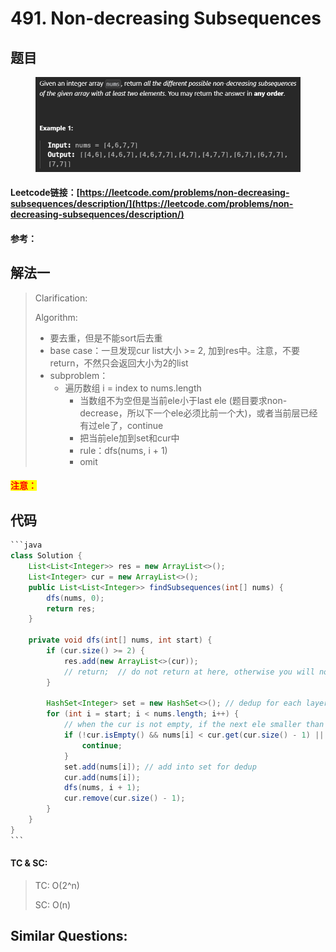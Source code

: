 # 491. Non-decreasing Subsequences

## 题目

<figure><img src="../../.gitbook/assets/image.png" alt=""><figcaption></figcaption></figure>

#### Leetcode链接：[https://leetcode.com/problems/non-decreasing-subsequences/description/](https://leetcode.com/problems/non-decreasing-subsequences/description/)

#### 参考：

## 解法一

> Clarification:&#x20;
>
> Algorithm:&#x20;
>
> * 要去重，但是不能sort后去重
> * base case：一旦发现cur list大小 >= 2, 加到res中。注意，不要return，不然只会返回大小为2的list
> * subproblem：
>   * 遍历数组 i = index to nums.length
>     * 当数组不为空但是当前ele小于last ele (题目要求non-decrease，所以下一个ele必须比前一个大)，或者当前层已经有过ele了，continue
>     * 把当前ele加到set和cur中
>     * rule：dfs(nums, i + 1)
>     * omit

#### <mark style="color:red;">注意：</mark>

## 代码

````java
```java
class Solution {
    List<List<Integer>> res = new ArrayList<>();
    List<Integer> cur = new ArrayList<>();
    public List<List<Integer>> findSubsequences(int[] nums) {
        dfs(nums, 0);
        return res;
    }

    private void dfs(int[] nums, int start) {
        if (cur.size() >= 2) {
            res.add(new ArrayList<>(cur));
            // return;  // do not return at here, otherwise you will not get any res after size is 2
        }

        HashSet<Integer> set = new HashSet<>(); // dedup for each layer
        for (int i = start; i < nums.length; i++) {
            // when the cur is not empty, if the next ele smaller than the last one or has choosen, go next
            if (!cur.isEmpty() && nums[i] < cur.get(cur.size() - 1) || set.contains(nums[i])) {
                continue;
            }
            set.add(nums[i]); // add into set for dedup
            cur.add(nums[i]);
            dfs(nums, i + 1);
            cur.remove(cur.size() - 1);
        }
    }
}
```
````

#### TC & SC:&#x20;

> TC: O(2^n)
>
> SC: O(n)

## **Similar Questions:**&#x20;
